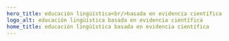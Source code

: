 ```yaml
---
hero_title: educación lingüística<br/>basada en evidencia científica
logo_alt: educación lingüística basada en evidencia científica
home_title: educación lingüística basada en evidencia científica
---
```

